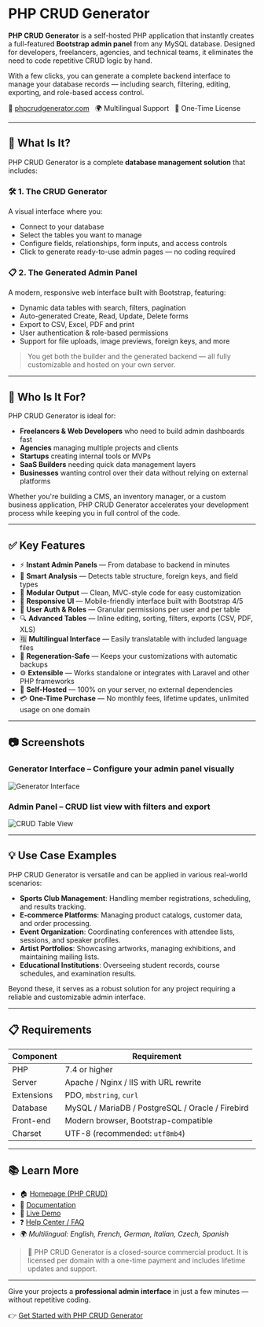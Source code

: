 # PHP CRUD Generator

**PHP CRUD Generator** is a self-hosted PHP application that instantly creates a full-featured **Bootstrap admin panel** from any MySQL database. Designed for developers, freelancers, agencies, and technical teams, it eliminates the need to code repetitive CRUD logic by hand.

With a few clicks, you can generate a complete backend interface to manage your database records — including search, filtering, editing, exporting, and role-based access control.

🔗 [phpcrudgenerator.com](https://www.phpcrudgenerator.com) &nbsp;&nbsp;🌍 Multilingual Support &nbsp;&nbsp;💼 One-Time License

---

## 🚀 What Is It?

PHP CRUD Generator is a complete **database management solution** that includes:

### 🛠️ 1. The CRUD Generator

A visual interface where you:
- Connect to your database
- Select the tables you want to manage
- Configure fields, relationships, form inputs, and access controls
- Click to generate ready-to-use admin pages — no coding required

### 📋 2. The Generated Admin Panel

A modern, responsive web interface built with Bootstrap, featuring:
- Dynamic data tables with search, filters, pagination
- Auto-generated Create, Read, Update, Delete forms
- Export to CSV, Excel, PDF and print
- User authentication & role-based permissions
- Support for file uploads, image previews, foreign keys, and more

> You get both the builder and the generated backend — all fully customizable and hosted on your own server.

---

## 🎯 Who Is It For?

PHP CRUD Generator is ideal for:

- **Freelancers & Web Developers** who need to build admin dashboards fast
- **Agencies** managing multiple projects and clients
- **Startups** creating internal tools or MVPs
- **SaaS Builders** needing quick data management layers
- **Businesses** wanting control over their data without relying on external platforms

Whether you're building a CMS, an inventory manager, or a custom business application, PHP CRUD Generator accelerates your development process while keeping you in full control of the code.

---

## ✅ Key Features

- ⚡ **Instant Admin Panels** — From database to backend in minutes  
- 🧠 **Smart Analysis** — Detects table structure, foreign keys, and field types  
- 🧩 **Modular Output** — Clean, MVC-style code for easy customization  
- 📱 **Responsive UI** — Mobile-friendly interface built with Bootstrap 4/5  
- 🔐 **User Auth & Roles** — Granular permissions per user and per table  
- 🔍 **Advanced Tables** — Inline editing, sorting, filters, exports (CSV, PDF, XLS)  
- 🈯 **Multilingual Interface** — Easily translatable with included language files  
- 🔄 **Regeneration-Safe** — Keeps your customizations with automatic backups  
- ⚙️ **Extensible** — Works standalone or integrates with Laravel and other PHP frameworks  
- 💾 **Self-Hosted** — 100% on your server, no external dependencies  
- 💳 **One-Time Purchase** — No monthly fees, lifetime updates, unlimited usage on one domain  

---

## 📷 Screenshots

### Generator Interface – Configure your admin panel visually
![Generator Interface](https://www.phpcrudgenerator.com/assets/images/php-crud-generator-screenshot.png)

### Admin Panel – CRUD list view with filters and export
![CRUD Table View](https://www.phpcrudgenerator.com/assets/images/admin-panel-screenshot.png)

---

## 💡 Use Case Examples

PHP CRUD Generator is versatile and can be applied in various real-world scenarios:

- **Sports Club Management**: Handling member registrations, scheduling, and results tracking.
- **E-commerce Platforms**: Managing product catalogs, customer data, and order processing.
- **Event Organization**: Coordinating conferences with attendee lists, sessions, and speaker profiles.
- **Artist Portfolios**: Showcasing artworks, managing exhibitions, and maintaining mailing lists.
- **Educational Institutions**: Overseeing student records, course schedules, and examination results.

Beyond these, it serves as a robust solution for any project requiring a reliable and customizable admin interface.

---

## 📋 Requirements

| Component     | Requirement                          |
|---------------|--------------------------------------|
| PHP           | 7.4 or higher                        |
| Server        | Apache / Nginx / IIS with URL rewrite |
| Extensions    | PDO, `mbstring`, `curl`              |
| Database      | MySQL / MariaDB / PostgreSQL / Oracle / Firebird |
| Front-end     | Modern browser, Bootstrap-compatible |
| Charset       | UTF-8 (recommended: `utf8mb4`)       |

---

## 📚 Learn More

- 🏠 [Homepage (PHP CRUD)](https://www.phpcrudgenerator.com)
- 📖 [Documentation](https://www.phpcrudgenerator.com/documentation)
- 🧪 [Live Demo](https://www.phpcrudgenerator.com/admin/home)
- ❓ [Help Center / FAQ](https://www.phpcrudgenerator.com/help-center)
- 🌍 *Multilingual: English, French, German, Italian, Czech, Spanish*

> 🔐 PHP CRUD Generator is a closed-source commercial product. It is licensed per domain with a one-time payment and includes lifetime updates and support.

---

Give your projects a **professional admin interface** in just a few minutes — without repetitive coding.

👉 [Get Started with PHP CRUD Generator](https://www.phpcrudgenerator.com)

